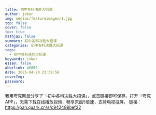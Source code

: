 ```yaml
---
title: 初中各科决胜大招课
author: joker
img: medias/featureimages/1.jpg
top: false
cover: false
toc: true
mathjax: false
summary: 初中各科决胜大招课
categories: 初中各科决胜大招课
tags:
  - 初中各科决胜大招课
keywords: joker
essay: false
abbrlink: 46859
date: 2025-04-20 23:39:56
coverImg:
password:
---
```


我用夸克网盘分享了「初中各科决胜大招课」，点击链接即可保存。打开「夸克APP」，无需下载在线播放视频，畅享原画5倍速，支持电视投屏。
链接：https://pan.quark.cn/s/c942489bef22
